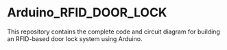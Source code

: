 # Arduino_RFID_DOOR_LOCK
This repository contains the complete code and circuit diagram for building an RFID-based door lock system using Arduino.
